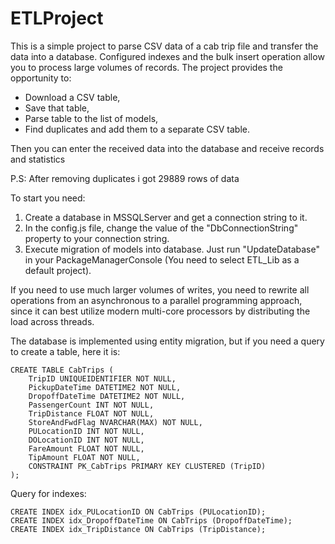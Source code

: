 # ETLProject

This is a simple project to parse CSV data of a cab trip file and transfer the data into a database. Configured indexes and the bulk insert operation allow you to process large volumes of records.
The project provides the opportunity to:
- Download a CSV table,
- Save that table,
- Parse table to the list of models,
- Find duplicates and add them to a separate CSV table.

Then you can enter the received data into the database and receive records and statistics

P.S: After removing duplicates i got 29889 rows of data

To start you need:
1) Create a database in MSSQLServer and get a connection string to it.
2) In the config.js file, change the value of the "DbConnectionString" property to your connection string.
3) Execute migration of models into database. Just run "UpdateDatabase" in your PackageManagerConsole (You need to select ETL_Lib as a default project).

If you need to use much larger volumes of writes, you need to rewrite all operations from an asynchronous to a parallel programming approach, since it can best utilize modern multi-core processors by distributing the load across threads.

The database is implemented using entity migration, but if you need a query to create a table, here it is:
```
CREATE TABLE CabTrips (
    TripID UNIQUEIDENTIFIER NOT NULL,
    PickupDateTime DATETIME2 NOT NULL,
    DropoffDateTime DATETIME2 NOT NULL,
    PassengerCount INT NOT NULL,
    TripDistance FLOAT NOT NULL,
    StoreAndFwdFlag NVARCHAR(MAX) NOT NULL,
    PULocationID INT NOT NULL,
    DOLocationID INT NOT NULL,
    FareAmount FLOAT NOT NULL,
    TipAmount FLOAT NOT NULL,
    CONSTRAINT PK_CabTrips PRIMARY KEY CLUSTERED (TripID)
);
```

Query for indexes:
```
CREATE INDEX idx_PULocationID ON CabTrips (PULocationID);
CREATE INDEX idx_DropoffDateTime ON CabTrips (DropoffDateTime);
CREATE INDEX idx_TripDistance ON CabTrips (TripDistance);
```



